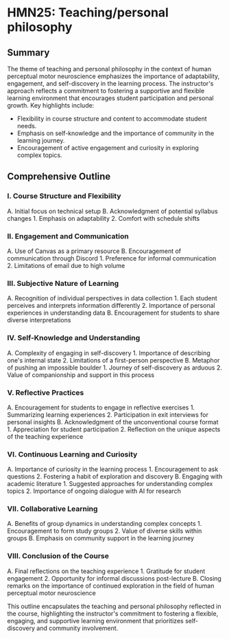 # HMN25: Teaching/personal philosophy

## Summary
The theme of teaching and personal philosophy in the context of human perceptual motor neuroscience emphasizes the importance of adaptability, engagement, and self-discovery in the learning process. The instructor's approach reflects a commitment to fostering a supportive and flexible learning environment that encourages student participation and personal growth. Key highlights include:

- Flexibility in course structure and content to accommodate student needs.
- Emphasis on self-knowledge and the importance of community in the learning journey.
- Encouragement of active engagement and curiosity in exploring complex topics.

## Comprehensive Outline

### I. Course Structure and Flexibility
   A. Initial focus on technical setup
   B. Acknowledgment of potential syllabus changes
      1. Emphasis on adaptability
      2. Comfort with schedule shifts

### II. Engagement and Communication
   A. Use of Canvas as a primary resource
   B. Encouragement of communication through Discord
      1. Preference for informal communication
      2. Limitations of email due to high volume

### III. Subjective Nature of Learning
   A. Recognition of individual perspectives in data collection
      1. Each student perceives and interprets information differently
      2. Importance of personal experiences in understanding data
   B. Encouragement for students to share diverse interpretations

### IV. Self-Knowledge and Understanding
   A. Complexity of engaging in self-discovery
      1. Importance of describing one's internal state
      2. Limitations of a first-person perspective
   B. Metaphor of pushing an impossible boulder
      1. Journey of self-discovery as arduous
      2. Value of companionship and support in this process

### V. Reflective Practices
   A. Encouragement for students to engage in reflective exercises
      1. Summarizing learning experiences
      2. Participation in exit interviews for personal insights
   B. Acknowledgment of the unconventional course format
      1. Appreciation for student participation
      2. Reflection on the unique aspects of the teaching experience

### VI. Continuous Learning and Curiosity
   A. Importance of curiosity in the learning process
      1. Encouragement to ask questions
      2. Fostering a habit of exploration and discovery
   B. Engaging with academic literature
      1. Suggested approaches for understanding complex topics
      2. Importance of ongoing dialogue with AI for research

### VII. Collaborative Learning
   A. Benefits of group dynamics in understanding complex concepts
      1. Encouragement to form study groups
      2. Value of diverse skills within groups
   B. Emphasis on community support in the learning journey

### VIII. Conclusion of the Course
   A. Final reflections on the teaching experience
      1. Gratitude for student engagement
      2. Opportunity for informal discussions post-lecture
   B. Closing remarks on the importance of continued exploration in the field of human perceptual motor neuroscience

This outline encapsulates the teaching and personal philosophy reflected in the course, highlighting the instructor's commitment to fostering a flexible, engaging, and supportive learning environment that prioritizes self-discovery and community involvement.